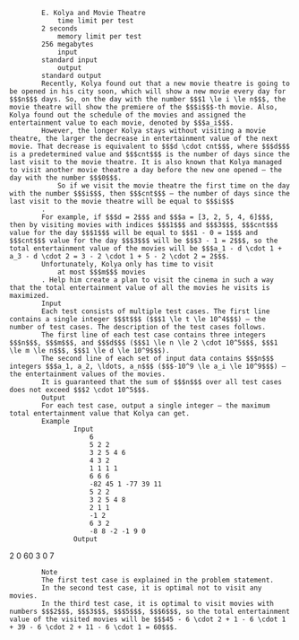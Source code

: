 			E. Kolya and Movie Theatre
				time limit per test
			2 seconds
				memory limit per test
			256 megabytes
				input
			standard input
				output
			standard output
			Recently, Kolya found out that a new movie theatre is going to be opened in his city soon, which will show a new movie every day for $$$n$$$ days. So, on the day with the number $$$1 \le i \le n$$$, the movie theatre will show the premiere of the $$$i$$$-th movie. Also, Kolya found out the schedule of the movies and assigned the entertainment value to each movie, denoted by $$$a_i$$$.
			However, the longer Kolya stays without visiting a movie theatre, the larger the decrease in entertainment value of the next movie. That decrease is equivalent to $$$d \cdot cnt$$$, where $$$d$$$ is a predetermined value and $$$cnt$$$ is the number of days since the last visit to the movie theatre. It is also known that Kolya managed to visit another movie theatre a day before the new one opened — the day with the number $$$0$$$. 
				So if we visit the movie theatre the first time on the day with the number $$$i$$$, then $$$cnt$$$ — the number of days since the last visit to the movie theatre will be equal to $$$i$$$
			.
			For example, if $$$d = 2$$$ and $$$a = [3, 2, 5, 4, 6]$$$, then by visiting movies with indices $$$1$$$ and $$$3$$$, $$$cnt$$$ value for the day $$$1$$$ will be equal to $$$1 - 0 = 1$$$ and $$$cnt$$$ value for the day $$$3$$$ will be $$$3 - 1 = 2$$$, so the total entertainment value of the movies will be $$$a_1 - d \cdot 1 + a_3 - d \cdot 2 = 3 - 2 \cdot 1 + 5 - 2 \cdot 2 = 2$$$.
			Unfortunately, Kolya only has time to visit 
				at most $$$m$$$ movies
			. Help him create a plan to visit the cinema in such a way that the total entertainment value of all the movies he visits is maximized.
			Input
			Each test consists of multiple test cases. The first line contains a single integer $$$t$$$ ($$$1 \le t \le 10^4$$$) — the number of test cases. The description of the test cases follows.
			The first line of each test case contains three integers $$$n$$$, $$$m$$$, and $$$d$$$ ($$$1 \le n \le 2 \cdot 10^5$$$, $$$1 \le m \le n$$$, $$$1 \le d \le 10^9$$$).
			The second line of each set of input data contains $$$n$$$ integers $$$a_1, a_2, \ldots, a_n$$$ ($$$-10^9 \le a_i \le 10^9$$$) — the entertainment values of the movies.
			It is guaranteed that the sum of $$$n$$$ over all test cases does not exceed $$$2 \cdot 10^5$$$.
			Output
			For each test case, output a single integer — the maximum total entertainment value that Kolya can get.
			Example
					Input
						6
						5 2 2
						3 2 5 4 6
						4 3 2
						1 1 1 1
						6 6 6
						-82 45 1 -77 39 11
						5 2 2
						3 2 5 4 8
						2 1 1
						-1 2
						6 3 2
						-8 8 -2 -1 9 0
					Output
					
2
0
60
3
0
7

			Note
			The first test case is explained in the problem statement.
			In the second test case, it is optimal not to visit any movies.
			In the third test case, it is optimal to visit movies with numbers $$$2$$$, $$$3$$$, $$$5$$$, $$$6$$$, so the total entertainment value of the visited movies will be $$$45 - 6 \cdot 2 + 1 - 6 \cdot 1 + 39 - 6 \cdot 2 + 11 - 6 \cdot 1 = 60$$$.
